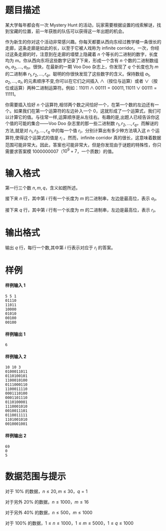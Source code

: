 
# 题目描述

某大学每年都会有一次 Mystery Hunt 的活动，玩家需要根据设置的线索解谜，找到宝藏的位置，前一年获胜的队伍可以获得这一年出题的机会。

作为新生的你对这个活动非常感兴趣。你每天都要从西向东经过教学楼一条很长的走廊，这条走廊是如此的长，以至于它被人戏称为 infinite corridor。一次，你经过这条走廊的时，注意到在走廊的墙壁上隐藏着 $n$ 个等长的二进制的数字，长度均为 $m$。你从西向东将这些数字记录了下来，形成一个含有 $n$ 个数的二进制数组 $a_1, a_2, ..., a_n$。很快，在最新的一期 Voo Doo 杂志上，你发现了 $q$ 个长度也为 $m$ 的二进制串 $r_1, r_2, ..., r_q$。聪明的你很快发现了这些数字的含义。保持数组 $a_1, a_2, ..., a_n$ 的元素顺序不变,你可以在它们之间插入 $\wedge$（按位与运算）或者 $\vee$（按位或运算）两种二进制运算符。例如：$11011 \wedge 00111=00011,11011 \vee 00111=11111$。

你需要插入恰好 $n$ 个运算符,相邻两个数之间恰好一个，在第一个数的左边还有一个。如果我们在第一个运算符的左边补入一个 $0$，这就形成了一个运算式，我们可以计算它的值。与往常一样,运算顺序是从左往右。有趣的是,出题人已经告诉你这个值的可能的集合——Voo Doo 杂志里的那一些二进制数 $r_1, r_2, ..., r_q$，而解谜的方法,就是对 $r_1, r_2, ..., r_q$ 中的每一个值 $r_i$，分别计算出有多少种方法填入这 $n$ 个运算符,使得这个运算式的值是 $r_i$ 。然而，infinite corridor 真的很长，这意味着数据范围可能非常大。因此，答案也可能非常大，但是你发现由于谜题的特殊性，你只需要求答案模 $1000000007$（$10^9 + 7$，一个质数）的值。

# 输入格式

第一行三个数 $n, m, q$，含义如题所述。

接下来 $n$ 行，其中第 $i$ 行有一个长度为 $m$ 的二进制串，左边是最高位，表示 $a_i$。

接下来 $q$ 行，其中第 $i$ 行有一个长度为 $m$ 的二进制串，左边是最高位，表示 $r_i$。


# 输出格式

输出 $q$ 行，每行一个数,其中第 $i$ 行表示对应于 $r_i$ 的答案。

# 样例

#### 样例输入 1
```plain
5 5 1
01110
11011
10000
01010
00100
00100
```
#### 样例输出 1
```plain
6
```
#### 样例输入 2
```plain
10 10 3
0100011011
0110100101
1100010100
0111000110
1100011110
0001110100
0001101110
0110100001
1110001010
0010011101
0110011111
1101001010
0010001001
```
#### 样例输出 2
```plain
69
0
5
```

# 数据范围与提示

对于 $10\%$ 的数据，$n \le 20, m \le 30$，$q = 1$

对于另外 $20\%$ 的数据，$n \le 1000$，$m \le 16$

对于另外 $40\%$ 的数据，$n \le 500$，$m \le 1000$

对于 $100\%$ 的数据，$1 \le n \le 1000$，$1 \le m \le 5000$，$1 \le q \le 1000$

